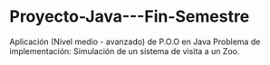 # Proyecto-Java---Fin-Semestre
Aplicación (Nivel medio - avanzado) de P.O.O en Java
Problema de implementación: Simulación de un sistema de visita a un Zoo.
